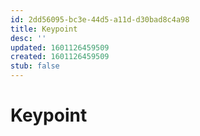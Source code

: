 ```yaml
---
id: 2dd56095-bc3e-44d5-a11d-d30bad8c4a98
title: Keypoint
desc: ''
updated: 1601126459509
created: 1601126459509
stub: false
---
```

# Keypoint

